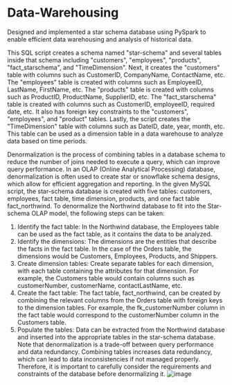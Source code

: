 # Data-Warehousing
Designed and implemented a star schema database using PySpark to enable efficient data warehousing and analysis of historical data.


This SQL script creates a schema named "star-schema" and several tables inside that schema including "customers", "employees", "products", "fact_starschema", and "TimeDimension".
Next, it creates the "customers" table with columns such as CustomerID, CompanyName, ContactName, etc. The "employees" table is created with columns such as EmployeeID, LastName, FirstName, etc. The "products" table is created with columns such as ProductID, ProductName, SupplierID, etc.
The "fact_starschema" table is created with columns such as CustomerID, employeeID, required date, etc. It also has foreign key constraints to the "customers", "employees", and "product" tables.
Lastly, the script creates the "TimeDimension" table with columns such as DateID, date, year, month, etc. This table can be used as a dimension table in a data warehouse to analyze data based on time periods.

Denormalization is the process of combining tables in a database schema to reduce the number of joins needed to execute a query, which can improve query performance. In an OLAP (Online Analytical Processing) database, denormalization is often used to create star or snowflake schema designs, which allow for efficient aggregation and reporting.
In the given MySQL script, the star-schema database is created with five tables: customers, employees, fact table, time dimension, products, and one fact table fact_northwind. To denormalize the Northwind database to fit into the Star-schema OLAP model, the following steps can be taken:
1.	Identify the fact table: In the Northwind database, the Employees table can be used as the fact table, as it contains the data to be analyzed.
2.	Identify the dimensions: The dimensions are the entities that describe the facts in the fact table. In the case of the Orders table, the dimensions would be Customers, Employees, Products, and Shippers.
3.	Create dimension tables: Create separate tables for each dimension, with each table containing the attributes for that dimension. For example, the Customers table would contain columns such as customerNumber, customerName, contactLastName, etc.
4.	Create the fact table: The fact table, fact_northwind, can be created by combining the relevant columns from the Orders table with foreign keys to the dimension tables. For example, the fk_customerNumber column in the fact table would correspond to the customerNumber column in the Customers table.
5.	Populate the tables: Data can be extracted from the Northwind database and inserted into the appropriate tables in the star-schema database.
Note that denormalization is a trade-off between query performance and data redundancy. Combining tables increases data redundancy, which can lead to data inconsistencies if not managed properly. Therefore, it is important to carefully consider the requirements and constraints of the database before denormalizing it.
![image](https://github.com/user-attachments/assets/aa1d747f-b270-450d-9e2a-578f629e637a)
